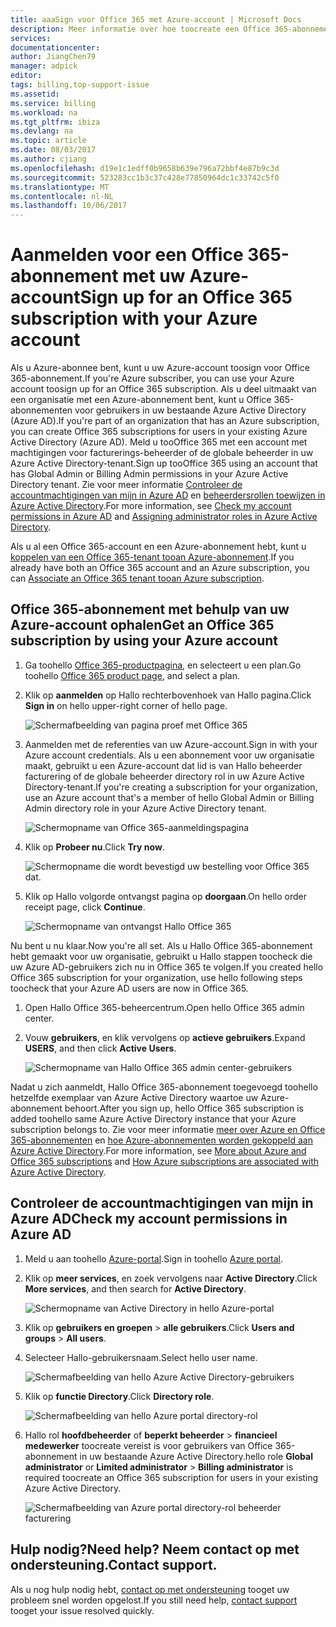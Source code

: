 ```yaml
---
title: aaaSign voor Office 365 met Azure-account | Microsoft Docs
description: Meer informatie over hoe toocreate een Office 365-abonnement met behulp van een Azure-account
services: 
documentationcenter: 
author: JiangChen79
manager: adpick
editor: 
tags: billing,top-support-issue
ms.assetid: 
ms.service: billing
ms.workload: na
ms.tgt_pltfrm: ibiza
ms.devlang: na
ms.topic: article
ms.date: 08/03/2017
ms.author: cjiang
ms.openlocfilehash: d19e1c1edff0b9658b639e796a72bbf4e87b9c3d
ms.sourcegitcommit: 523283cc1b3c37c428e77850964dc1c33742c5f0
ms.translationtype: MT
ms.contentlocale: nl-NL
ms.lasthandoff: 10/06/2017
---
```

# <a name="sign-up-for-an-office-365-subscription-with-your-azure-account"></a><span data-ttu-id="e9084-103">Aanmelden voor een Office 365-abonnement met uw Azure-account</span><span class="sxs-lookup"><span data-stu-id="e9084-103">Sign up for an Office 365 subscription with your Azure account</span></span>
<span data-ttu-id="e9084-104">Als u Azure-abonnee bent, kunt u uw Azure-account toosign voor Office 365-abonnement.</span><span class="sxs-lookup"><span data-stu-id="e9084-104">If you're Azure subscriber, you can use your Azure account toosign up for an Office 365 subscription.</span></span> <span data-ttu-id="e9084-105">Als u deel uitmaakt van een organisatie met een Azure-abonnement bent, kunt u Office 365-abonnementen voor gebruikers in uw bestaande Azure Active Directory (Azure AD).</span><span class="sxs-lookup"><span data-stu-id="e9084-105">If you're part of an organization that has an Azure subscription, you can create Office 365 subscriptions for users in your existing Azure Active Directory (Azure AD).</span></span> <span data-ttu-id="e9084-106">Meld u tooOffice 365 met een account met machtigingen voor facturerings-beheerder of de globale beheerder in uw Azure Active Directory-tenant.</span><span class="sxs-lookup"><span data-stu-id="e9084-106">Sign up tooOffice 365 using an account that has Global Admin or Billing Admin permissions in your Azure Active Directory tenant.</span></span> <span data-ttu-id="e9084-107">Zie voor meer informatie [Controleer de accountmachtigingen van mijn in Azure AD](#RoleInAzureAD) en [beheerdersrollen toewijzen in Azure Active Directory](../active-directory/active-directory-assign-admin-roles.md).</span><span class="sxs-lookup"><span data-stu-id="e9084-107">For more information, see [Check my account permissions in Azure AD](#RoleInAzureAD) and [Assigning administrator roles in Azure Active Directory](../active-directory/active-directory-assign-admin-roles.md).</span></span>

<span data-ttu-id="e9084-108">Als u al een Office 365-account en een Azure-abonnement hebt, kunt u [koppelen van een Office 365-tenant tooan Azure-abonnement](billing-add-office-365-tenant-to-azure-subscription.md).</span><span class="sxs-lookup"><span data-stu-id="e9084-108">If you already have both an Office 365 account and an Azure subscription, you can [Associate an Office 365 tenant tooan Azure subscription](billing-add-office-365-tenant-to-azure-subscription.md).</span></span>

## <a name="get-an-office-365-subscription-by-using-your-azure-account"></a><span data-ttu-id="e9084-109">Office 365-abonnement met behulp van uw Azure-account ophalen</span><span class="sxs-lookup"><span data-stu-id="e9084-109">Get an Office 365 subscription by using your Azure account</span></span>

1. <span data-ttu-id="e9084-110">Ga toohello [Office 365-productpagina](https://products.office.com/business), en selecteert u een plan.</span><span class="sxs-lookup"><span data-stu-id="e9084-110">Go toohello [Office 365 product page](https://products.office.com/business), and select a plan.</span></span>
2. <span data-ttu-id="e9084-111">Klik op **aanmelden** op Hallo rechterbovenhoek van Hallo pagina.</span><span class="sxs-lookup"><span data-stu-id="e9084-111">Click **Sign in** on hello upper-right corner of hello page.</span></span>

    ![Schermafbeelding van pagina proef met Office 365](./media/billing-use-existing-azure-account-office-365-subscription/12-office-365-trial-page.png)
3. <span data-ttu-id="e9084-113">Aanmelden met de referenties van uw Azure-account.</span><span class="sxs-lookup"><span data-stu-id="e9084-113">Sign in with your Azure account credentials.</span></span> <span data-ttu-id="e9084-114">Als u een abonnement voor uw organisatie maakt, gebruikt u een Azure-account dat lid is van Hallo beheerder facturering of de globale beheerder directory rol in uw Azure Active Directory-tenant.</span><span class="sxs-lookup"><span data-stu-id="e9084-114">If you're creating a subscription for your organization, use an Azure account that's a member of hello Global Admin or Billing Admin directory role in your Azure Active Directory tenant.</span></span>

    ![Schermopname van Office 365-aanmeldingspagina](./media/billing-use-existing-azure-account-office-365-subscription/13-office-365-sign-in.png)
4. <span data-ttu-id="e9084-116">Klik op **Probeer nu**.</span><span class="sxs-lookup"><span data-stu-id="e9084-116">Click **Try now**.</span></span>

    ![Schermopname die wordt bevestigd uw bestelling voor Office 365 dat.](./media/billing-use-existing-azure-account-office-365-subscription/14-office-365-confirm-your-order.png)
5. <span data-ttu-id="e9084-118">Klik op Hallo volgorde ontvangst pagina op **doorgaan**.</span><span class="sxs-lookup"><span data-stu-id="e9084-118">On hello order receipt page, click **Continue**.</span></span>

    ![Schermopname van ontvangst Hallo Office 365](./media/billing-use-existing-azure-account-office-365-subscription/15-office-365-order-receipt.png)

<span data-ttu-id="e9084-120">Nu bent u nu klaar.</span><span class="sxs-lookup"><span data-stu-id="e9084-120">Now you're all set.</span></span> <span data-ttu-id="e9084-121">Als u Hallo Office 365-abonnement hebt gemaakt voor uw organisatie, gebruikt u Hallo stappen toocheck die uw Azure AD-gebruikers zich nu in Office 365 te volgen.</span><span class="sxs-lookup"><span data-stu-id="e9084-121">If you created hello Office 365 subscription for your organization, use hello following steps toocheck that your Azure AD users are now in Office 365.</span></span>

1. <span data-ttu-id="e9084-122">Open Hallo Office 365-beheercentrum.</span><span class="sxs-lookup"><span data-stu-id="e9084-122">Open hello Office 365 admin center.</span></span>
2. <span data-ttu-id="e9084-123">Vouw **gebruikers**, en klik vervolgens op **actieve gebruikers**.</span><span class="sxs-lookup"><span data-stu-id="e9084-123">Expand **USERS**, and then click **Active Users**.</span></span>

    ![Schermopname van Hallo Office 365 admin center-gebruikers](./media/billing-use-existing-azure-account-office-365-subscription/16-office-365-admin-center-users.png)

<span data-ttu-id="e9084-125">Nadat u zich aanmeldt, Hallo Office 365-abonnement toegevoegd toohello hetzelfde exemplaar van Azure Active Directory waartoe uw Azure-abonnement behoort.</span><span class="sxs-lookup"><span data-stu-id="e9084-125">After you sign up, hello Office 365 subscription is added toohello same Azure Active Directory instance that your Azure subscription belongs to.</span></span> <span data-ttu-id="e9084-126">Zie voor meer informatie [meer over Azure en Office 365-abonnementen](billing-use-existing-office-365-account-azure-subscription.md#more-about-subs) en [hoe Azure-abonnementen worden gekoppeld aan Azure Active Directory](../active-directory/active-directory-how-subscriptions-associated-directory.md).</span><span class="sxs-lookup"><span data-stu-id="e9084-126">For more information, see [More about Azure and Office 365 subscriptions](billing-use-existing-office-365-account-azure-subscription.md#more-about-subs) and [How Azure subscriptions are associated with Azure Active Directory](../active-directory/active-directory-how-subscriptions-associated-directory.md).</span></span>

## <span data-ttu-id="e9084-127"><a id="RoleInAzureAD"></a>Controleer de accountmachtigingen van mijn in Azure AD</span><span class="sxs-lookup"><span data-stu-id="e9084-127"><a id="RoleInAzureAD"></a>Check my account permissions in Azure AD</span></span>
1. <span data-ttu-id="e9084-128">Meld u aan toohello [Azure-portal](https://portal.azure.com/).</span><span class="sxs-lookup"><span data-stu-id="e9084-128">Sign in toohello [Azure portal](https://portal.azure.com/).</span></span>
2. <span data-ttu-id="e9084-129">Klik op **meer services**, en zoek vervolgens naar **Active Directory**.</span><span class="sxs-lookup"><span data-stu-id="e9084-129">Click **More services**, and then search for **Active Directory**.</span></span>

    ![Schermopname van Active Directory in hello Azure-portal](./media/billing-use-existing-azure-account-office-365-subscription/billing-more-services-active-directory.png)
3. <span data-ttu-id="e9084-131">Klik op **gebruikers en groepen** > **alle gebruikers**.</span><span class="sxs-lookup"><span data-stu-id="e9084-131">Click **Users and groups** > **All users**.</span></span>
4. <span data-ttu-id="e9084-132">Selecteer Hallo-gebruikersnaam.</span><span class="sxs-lookup"><span data-stu-id="e9084-132">Select hello user name.</span></span> 

    ![Schermafbeelding van hello Azure Active Directory-gebruikers](./media/billing-use-existing-azure-account-office-365-subscription/billing-users-groups.png)

5. <span data-ttu-id="e9084-134">Klik op **functie Directory**.</span><span class="sxs-lookup"><span data-stu-id="e9084-134">Click **Directory role**.</span></span>
  
    ![Schermafbeelding van hello Azure portal directory-rol](./media/billing-use-existing-azure-account-office-365-subscription/billing-user-directory-role.png)
6.  <span data-ttu-id="e9084-136">Hallo rol **hoofdbeheerder** of **beperkt beheerder** > **financieel medewerker** toocreate vereist is voor gebruikers van Office 365-abonnement in uw bestaande Azure Active Directory.</span><span class="sxs-lookup"><span data-stu-id="e9084-136">hello role **Global administrator** or **Limited administrator** > **Billing administrator** is required toocreate an Office 365 subscription for users in your existing Azure Active Directory.</span></span>

    ![Schermafbeelding van Azure portal directory-rol beheerder facturering](./media/billing-use-existing-azure-account-office-365-subscription/billing-directoryrole-limited.png)

## <a name="need-help-contact-support"></a><span data-ttu-id="e9084-138">Hulp nodig?</span><span class="sxs-lookup"><span data-stu-id="e9084-138">Need help?</span></span> <span data-ttu-id="e9084-139">Neem contact op met ondersteuning.</span><span class="sxs-lookup"><span data-stu-id="e9084-139">Contact support.</span></span>
<span data-ttu-id="e9084-140">Als u nog hulp nodig hebt, [contact op met ondersteuning](https://portal.azure.com/?#blade/Microsoft_Azure_Support/HelpAndSupportBlade) tooget uw probleem snel worden opgelost.</span><span class="sxs-lookup"><span data-stu-id="e9084-140">If you still need help, [contact support](https://portal.azure.com/?#blade/Microsoft_Azure_Support/HelpAndSupportBlade) tooget your issue resolved quickly.</span></span> 
